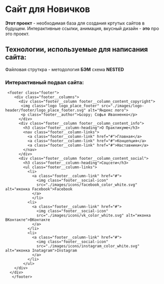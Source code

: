 # Сайт для Новичков 
**Этот проект** - необходимая база для создания кртутых сайтов в будущем.  Интерактивные ссылки, анимация, вкусный дизайн - **это** про это проект.
## Технологии, используемые для написания сайта:
Файловая струткра - методология **БЭМ** схема **NESTED**
### Интерактивный подвал сайта:
~~~
 <footer class="footer">
    <div class="footer__columns">
      <div class="footer__column footer__column_content_copyright">
       <img class="logo logo_place_footer" src="./images/logo-header/footer/logo_place_footer.svg" alt="Яндекс лого">
       <p class="footer__author">&copy; Софья Ивахненко</p>
      </div>
      <div class="footer__column footer__column_content_info">
        <h3 class="footer__column-heading">О Практикуме</h3>
        <nav class="footer__column-links">
          <a class="footer__column-link" href="#">Главная</a>
          <a class="footer__column-link" href="#">Концепция</a>
          <a class="footer__column-link" href="#">Наставники</a>
        </nav>
      </div>
      <div class="footer__column footer__column_content_social">
        <h3 class="footer__column-heading">Соцсети</h3>
        <ul class="footer__column-links">
          <li>
            <a class="footer__column-link" href="#">
              <img class="footer__social-icon"
              src="./images/icons/facebook_color_white.svg" alt="иконка Facebook">Facebook
            </a>
            </li>
          <li> 
            <a class="footer__column-link" href="#">
              <img class="footer__social-icon"
              src="./images/icons/vk_color_white.svg" alt="иконка ВКонтакте">ВКонтакте
            </a>
          </li>
          <li>
            <a class="footer__column-link" href="#">
              <img class="footer__social-icon"
              src="./images/icons/instagram_color_white.svg" alt="иконка Inatagram">Instagram
            </a>
          </li>
        </ul>
    </div>
  </div>
   </footer>
~~~